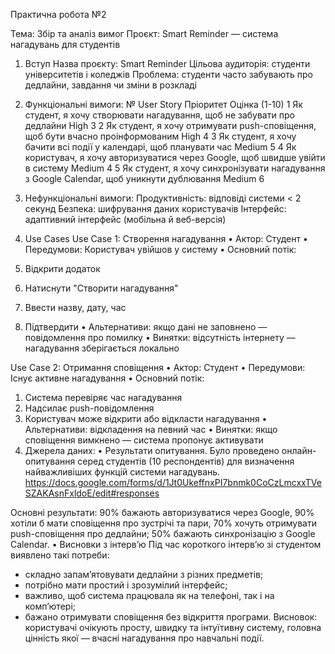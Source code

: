 Практична робота №2

Тема: Збір та аналіз вимог
Проєкт: Smart Reminder — система нагадувань для студентів

1. Вступ
Назва проєкту: Smart Reminder
Цільова аудиторія: студенти університетів і коледжів
Проблема: студенти часто забувають про дедлайни, завдання чи зміни в розкладі

2. Функціональні вимоги:
№	User Story	Пріоритет	Оцінка
(1-10)
1	Як студент, я хочу створювати нагадування, щоб не забувати про дедлайни	High	3
2	Як студент, я хочу отримувати push-сповіщення, щоб бути вчасно проінформованим	High	4
3	Як студент, я хочу бачити всі події у календарі, щоб планувати час	Medium	5
4	Як користувач, я хочу авторизуватися через Google, щоб швидше увійти в систему	Medium	4
5	Як студент, я хочу синхронізувати нагадування з Google Calendar, щоб уникнути дублювання	Medium	6

3. Нефункціональні вимоги:
Продуктивність: відповіді системи < 2 секунд
Безпека: шифрування даних користувачів
Інтерфейс: адаптивний інтерфейс (мобільна й веб-версія)

4. Use Cases
Use Case 1: Створення нагадування
•	Актор: Студент
•	Передумови: Користувач увійшов у систему
•	Основний потік:
1.	Відкрити додаток
2.	Натиснути "Створити нагадування"
3.	Ввести назву, дату, час
4.	Підтвердити
•	Альтернативи: якщо дані не заповнено — повідомлення про помилку
•	Винятки: відсутність інтернету — нагадування зберігається локально

Use Case 2: Отримання сповіщення
•	Актор: Студент
•	Передумови: Існує активне нагадування
•	Основний потік:
1.	Система перевіряє час нагадування
2.	Надсилає push-повідомлення
3.	Користувач може відкрити або відкласти нагадування
•	Альтернативи: відкладення на певний час
•	Винятки: якщо сповіщення вимкнено — система пропонує активувати
5.	Джерела даних: 
•	Результати опитування. 
Було проведено онлайн-опитування серед студентів (10 респондентів) для визначення найважливіших функцій системи нагадувань.
https://docs.google.com/forms/d/1Jt0UkeffnxPI7bnmk0CoCzLmcxxTVeSZAKAsnFxldoE/edit#responses

   Основні результати:
90% бажають авторизуватися через Google,
90% хотіли б мати сповіщення про зустрічі та пари,
70% хочуть отримувати push-сповіщення про дедлайни;
50% бажають синхронізацію з Google Calendar.
•	Висновки з інтерв’ю 
Під час короткого інтерв’ю зі студентом виявлено такі потреби:
-	складно запам’ятовувати дедлайни з різних предметів;
-	потрібно мати простий і зрозумілий інтерфейс;
-	важливо, щоб система працювала як на телефоні, так і на комп’ютері;
-	бажано отримувати сповіщення без відкриття програми.
Висновок: користувачі очікують просту, швидку та інтуїтивну систему, головна цінність якої — вчасні нагадування про навчальні події.
